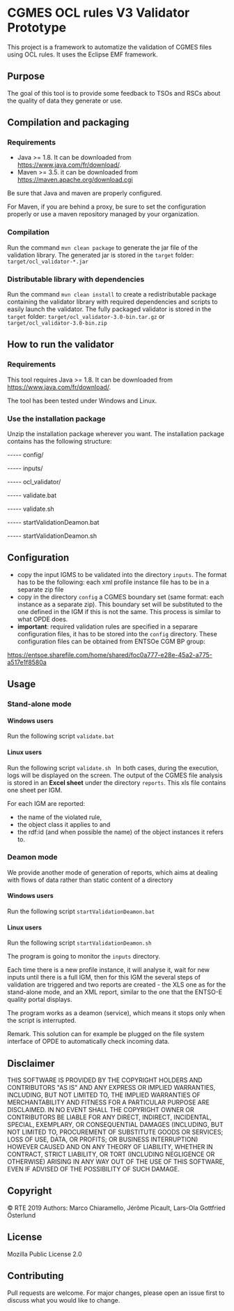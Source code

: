 # CGMES OCL rules V3 Validator Prototype

This project is a framework to automatize the validation of CGMES files using OCL rules. It uses the Eclipse EMF framework.

## Purpose

The goal of this tool is to provide some feedback to TSOs and RSCs about the quality
of data they generate or use.

## Compilation and packaging

### Requirements

- Java >= 1.8. It can be downloaded from https://www.java.com/fr/download/.
- Maven >= 3.5. it can be downloaded from https://maven.apache.org/download.cgi

Be sure that Java and maven are properly configured.

For Maven, if you are behind a proxy, be sure to set the configuration properly or use a maven repository managed by your organization.

### Compilation

Run the command `mvn clean package` to generate the jar file of the validation library. The generated jar is stored in the `target` folder: `target/ocl_validator-*.jar`


### Distributable library with dependencies

Run the command `mvn clean install` to create a redistributable package containing the validator library with required dependencies and scripts to easily launch the validator. The fully packaged validator is stored in the `target` folder:
`target/ocl_validator-3.0-bin.tar.gz` or `target/ocl_validator-3.0-bin.zip`

## How to run the validator

### Requirements

This tool requires Java >= 1.8.
It can be downloaded from https://www.java.com/fr/download/.

The tool has been tested under Windows and Linux.

### Use the installation package
Unzip the installation package wherever you want.
The installation package contains has the following structure:

----- config/

----- inputs/

----- ocl_validator/

----- validate.bat

----- validate.sh

----- startValidationDeamon.bat

----- startValidationDeamon.sh

## Configuration

- copy the input IGMS to be validated into the directory `inputs`. The format has to 
be the following: each xml profile instance file has to be in a separate zip file 
- copy in the directory `config` a CGMES boundary set (same format: each 
instance as a separate zip). This boundary set will be substituted to the one defined
in the IGM if this is not the same. This process is similar to what OPDE does.
- **important**: required validation rules are specified in a separare configuration files, it has to be stored into the `config` directory.
These configuration files can be obtained from ENTSOe CGM BP group:

https://entsoe.sharefile.com/home/shared/foc0a777-e28e-45a2-a775-a517e1f8580a 



## Usage

### Stand-alone mode

####  Windows users
Run the following script
`validate.bat
`
#### Linux users
Run the following script
`validate.sh
`
In both cases, during the execution, logs will be displayed on the screen.
The output of the CGMES file analysis is stored in an **Excel sheet** under the directory `reports`. This xls file contains one sheet per IGM. 

For each IGM are reported: 
- the name of the violated rule, 
- the object class it applies to and 
- the rdf:id (and when possible the name) of the object instances it refers to.

### Deamon mode

We provide another mode of generation of reports, which aims at dealing with flows of data rather than static content of a directory

####  Windows users
Run the following script
`startValidationDeamon.bat
`
#### Linux users
Run the following script
`startValidationDeamon.sh
`

The program is going to monitor the `inputs` directory.

Each time there is a new profile instance, it will analyse it, wait for new inputs until there is a full IGM, then for this IGM the several steps of validation are triggered and two reports are created - the XLS one as for the stand-alone mode, and an XML report, similar to the one that the ENTSO-E quality portal displays.

The program works as a deamon (service), which means it stops only when the script is interrupted.

Remark. This solution can for example be plugged on the file system interface of OPDE to automatically check incoming data.



## Disclaimer

THIS SOFTWARE IS PROVIDED BY THE COPYRIGHT HOLDERS AND CONTRIBUTORS "AS IS" AND ANY EXPRESS OR IMPLIED WARRANTIES, INCLUDING, BUT NOT LIMITED TO, THE IMPLIED WARRANTIES OF MERCHANTABILITY AND FITNESS FOR A PARTICULAR PURPOSE ARE DISCLAIMED. IN NO EVENT SHALL THE COPYRIGHT OWNER OR CONTRIBUTORS BE LIABLE FOR ANY DIRECT, INDIRECT, INCIDENTAL, SPECIAL, EXEMPLARY, OR CONSEQUENTIAL DAMAGES (INCLUDING, BUT NOT LIMITED TO, PROCUREMENT OF SUBSTITUTE GOODS OR SERVICES; LOSS OF USE, DATA, OR PROFITS; OR BUSINESS INTERRUPTION) HOWEVER CAUSED AND ON ANY THEORY OF LIABILITY, WHETHER IN CONTRACT, STRICT LIABILITY, OR TORT (INCLUDING NEGLIGENCE OR OTHERWISE) ARISING IN ANY WAY OUT OF THE USE OF THIS SOFTWARE, EVEN IF ADVISED OF THE POSSIBILITY OF SUCH DAMAGE.

## Copyright
&copy; RTE 2019
Authors: Marco Chiaramello, Jérôme Picault, Lars-Ola Gottfried Österlund

## License
Mozilla Public License 2.0

## Contributing
Pull requests are welcome. For major changes, please open an issue first to discuss what you would like to change.

